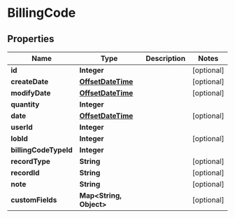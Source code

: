 
# BillingCode

## Properties
Name | Type | Description | Notes
------------ | ------------- | ------------- | -------------
**id** | **Integer** |  |  [optional]
**createDate** | [**OffsetDateTime**](OffsetDateTime.md) |  |  [optional]
**modifyDate** | [**OffsetDateTime**](OffsetDateTime.md) |  |  [optional]
**quantity** | **Integer** |  | 
**date** | [**OffsetDateTime**](OffsetDateTime.md) |  |  [optional]
**userId** | **Integer** |  | 
**lobId** | **Integer** |  |  [optional]
**billingCodeTypeId** | **Integer** |  | 
**recordType** | **String** |  |  [optional]
**recordId** | **String** |  |  [optional]
**note** | **String** |  |  [optional]
**customFields** | **Map&lt;String, Object&gt;** |  |  [optional]



